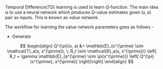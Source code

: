 Temporal Difference(TD) learning is used to learn $Q$-function. The main idea is to use a neural network which produces $Q$-value estimates given $(s, a)$ pair as inputs. This is known as _value network_.

The workflow for learning the value network parameters goes as follows - 
- Generate 

$$
\begin{align}
	Q^{\pi}(s, a) &= \mathbb{E}_{s^{\prime} \sim \mathcal{T}_a(s, s^{\prime}), \; R_t \sim \mathcal{R}_a(s, s^{\prime})} \left[ R_t + \gamma \mathbb{E}_{a^{\prime} \sim \pi(s^{\prime})} \left[ Q^{\pi}(s^{\prime}, a^{\prime}) \right]\right]
\end{align}
$$
